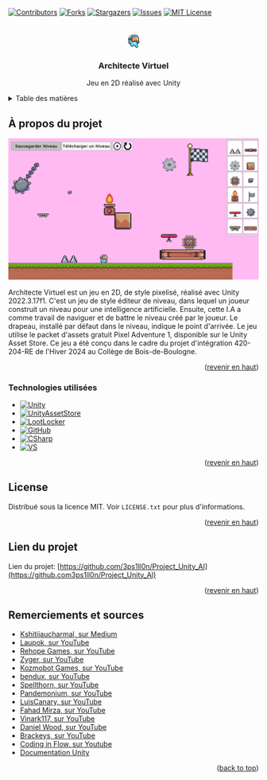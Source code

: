 <!-- Improved compatibility of back to top link: See: https://github.com/othneildrew/Best-README-Template/pull/73 -->
<a name="readme-top"></a>
<!--
*** Thanks for checking out the Best-README-Template. If you have a suggestion
*** that would make this better, please fork the repo and create a pull request
*** or simply open an issue with the tag "enhancement".
*** Don't forget to give the project a star!
*** Thanks again! Now go create something AMAZING! :D
-->



<!-- PROJECT SHIELDS -->
<!--
*** I'm using markdown "reference style" links for readability.
*** Reference links are enclosed in brackets [ ] instead of parentheses ( ).
*** See the bottom of this document for the declaration of the reference variables
*** for contributors-url, forks-url, etc. This is an optional, concise syntax you may use.
*** https://www.markdownguide.org/basic-syntax/#reference-style-links
-->
[![Contributors][contributors-shield]][contributors-url]
[![Forks][forks-shield]][forks-url]
[![Stargazers][stars-shield]][stars-url]
[![Issues][issues-shield]][issues-url]
[![MIT License][license-shield]][license-url]



<!-- PROJECT LOGO -->
<br />
<div align="center">
  <a href="https://github.com/3ps1ll0n/Project_Unity_AI">
    <img src="Assets/Pixel Adventure 1/Assets/Main Characters/Virtual Guy/Fall (32x32).png" alt="Logo" width="32" height="32">
  </a>

<h3 align="center">Architecte Virtuel</h3>

  <p align="center">
    Jeu en 2D réalisé avec Unity
  </p>
</div>



<!-- TABLE OF CONTENTS -->
<details>
  <summary>Table des matières</summary>
  <ol>
    <li>
      <a href="#about-the-project">À propos du projet</a>
      <ul>
        <li><a href="#built-with">Bâti avec</a></li>
      </ul>
    </li>
    <li><a href="#license">License</a></li>
    <li><a href="#contact">Lien du projet</a></li>
    <li><a href="#acknowledgments">Remerciements</a></li>
  </ol>
</details>



<!-- ABOUT THE PROJECT -->
## À propos du projet

[![Product Name Screen Shot][product-screenshot]](https://example.com)

Architecte Virtuel est un jeu en 2D, de style pixelisé, réalisé avec Unity 2022.3.17f1. C'est un jeu de style éditeur de niveau, dans lequel un joueur construit un niveau pour une intelligence artificielle. Ensuite, cette I.A a comme travail de naviguer et de battre le niveau créé par le joueur. Le drapeau, installé par défaut dans le niveau, indique le point d'arrivée. Le jeu utilise le packet d'assets gratuit Pixel Adventure 1, disponible sur le Unity Asset Store. Ce jeu a été conçu dans le cadre du projet d'intégration 420-204-RE de l'Hiver 2024 au Collège de Bois-de-Boulogne. 

<p align="right">(<a href="#readme-top">revenir en haut</a>)</p>



### Technologies utilisées

* [![Unity][Unity]][Unity-url]
* [![UnityAssetStore][UnityAssetStore]][UnityAssetStore-url]
* [![LootLocker][LootLocker]][LootLocker]
* [![GitHub][GitHub]][GitHub-url]
* [![CSharp][CSharp]][CSharp-url]
* [![VS][VS]][VS-url]
<p align="right">(<a href="#readme-top">revenir en haut</a>)</p>



<!-- LICENSE -->
## License

Distribué sous la licence MIT. Voir `LICENSE.txt` pour plus d'informations.

<p align="right">(<a href="#readme-top">revenir en haut</a>)</p>



<!-- CONTACT -->
## Lien du projet

Lien du projet: [https://github.com/3ps1ll0n/Project_Unity_AI](https://github.com3ps1ll0n/Project_Unity_AI)

<p align="right">(<a href="#readme-top">revenir en haut</a>)</p>



<!-- ACKNOWLEDGMENTS -->
## Remerciements et sources

* [Kshitijaucharmal, sur Medium](https://kshitijaucharmal21.medium.com/the-most-efficient-and-easy-way-to-write-the-neat-algorithm-in-python-fde6b7e0710a)
* [Laupok, sur YouTube](https://www.youtube.com/@Laupok)
* [Rehope Games, sur YouTube](https://www.youtube.com/@RehopeGames)
* [Zyger, sur YouTube](https://www.youtube.com/@ZygerGFX)
* [Kozmobot Games, sur YouTube](https://www.youtube.com/@kozmobotgames)
* [bendux, sur YouTube](https://www.youtube.com/@bendux)
* [Spellthorn, sur YouTube](https://www.youtube.com/@Spellthorn)
* [Pandemonium, sur YouTube](https://www.youtube.com/@PandemoniumGameDev)
* [LuisCanary, sur YouTube](https://www.youtube.com/@LuisCanary)
* [Fahad Mirza, sur YouTube](https://www.youtube.com/@fahadmirza8497)
* [Vinark117, sur YouTube](https://www.youtube.com/@VinarkDev)
* [Daniel Wood, sur YouTube](https://www.youtube.com/@danielkwood)
* [Brackeys, sur YouTube](https://www.youtube.com/@Brackeys)
* [Coding in Flow, sur Youtube](https://www.youtube.com/@codinginflow)
* [Documentation Unity](https://docs.unity.com/)

<p align="right">(<a href="#readme-top">back to top</a>)</p>



<!-- MARKDOWN LINKS & IMAGES -->
<!-- https://www.markdownguide.org/basic-syntax/#reference-style-links -->
[contributors-shield]: https://img.shields.io/github/contributors/3ps1ll0n/Project_Unity_AI.svg?style=for-the-badge
[contributors-url]: https://github.com/3ps1ll0n/Project_Unity_AI/graphs/contributors
[forks-shield]: https://img.shields.io/github/forks/3ps1ll0n/Project_Unity_AI.svg?style=for-the-badge
[forks-url]: https://github.com/3ps1ll0n/Project_Unity_AI/network/members
[stars-shield]: https://img.shields.io/github/stars/3ps1ll0n/Project_Unity_AI.svg?style=for-the-badge
[stars-url]: https://github.com/3ps1ll0n/Project_Unity_AI/stargazers
[issues-shield]: https://img.shields.io/github/issues/3ps1ll0n/Project_Unity_AI.svg?style=for-the-badge
[issues-url]: https://github.com/3ps1ll0n/Project_Unity_AI/issues
[license-shield]: https://img.shields.io/github/license/3ps1ll0n/Project_Unity_AI.svg?style=for-the-badge
[license-url]: https://github.com/3ps1ll0n/Project_Unity_AI/blob/master/LICENSE.txt
[product-screenshot]:Assets/Sprites/WWJdFQBHRoVKFmVRKRUBXePLZAtoUIvJ.png
[Unity]: https://img.shields.io/badge/Unity-000000?style=for-the-badge&logo=unity&logoColor=white
[Unity-url]: https://unity.com/
[LootLocker]: https://img.shields.io/badge/LootLocker%20-88CE02?style=for-the-badge
[LootLocker-url]: https://lootlocker.com/
[GitHub]: https://img.shields.io/badge/GitHub-35495E?style=for-the-badge&logo=github&logoColor=4FC08D
[GitHub-url]: https://github.com/
[UnityAssetStore]: https://img.shields.io/badge/Unity%20Asset%20Store-4A4A55?style=for-the-badge&logo=homeassistantcommunitystore&logoColor=white
[UnityAssetStore-url]: https://assetstore.unity.com/
[CSharp]: https://img.shields.io/badge/CSharp-DD0031?style=for-the-badge&logo=csharp&logoColor=white
[CSharp-url]: https://learn.microsoft.com/en-us/dotnet/csharp/
[VS]: https://img.shields.io/badge/Visual%20Studio-512BD4?style=for-the-badge&logo=visualstudio&logoColor=#512BD4
[VS-url]: https://visualstudio.microsoft.com/

